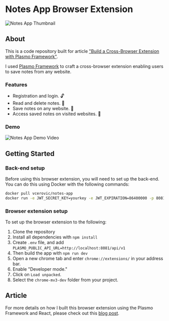 # Notes App Browser Extension
![Notes App Thumbnail](https://i.imgur.com/mpMy6XS.png)

## About

This is a code repository built for article ["Build a Cross-Browser Extension with Plasmo Framework"](https://veljkocerovic.com/blog/build-a-cross-browser-extension-with-plasmo-framework). 

I used [Plasmo Framework](https://github.com/PlasmoHQ/plasmo) to craft a cross-browser extension enabling users to save notes from any website.

### Features
-   Registration and login. 🔓
-   Read and delete notes. 📖
-   Save notes on any website. 💾
-   Access saved notes on visited websites. 📒

### Demo
![Notes App Demo Video](https://i.imgur.com/R10KqIF.gif)

## Getting Started

### Back-end setup
Before using this browser extension, you will need to set up the back-end. You can do this using Docker with the following commands:

```sh
docker pull vcerovic/notes-app
docker run -e JWT_SECRET_KEY=yourkey -e JWT_EXPIRATION=86400000 -p 8081:8081 -d vcerovic/notes-app
```

### Browser extension setup

To set up the browser extension to the following:

1. Clone the repository
2. Install all dependencies with `npm install`
3. Create `.env` file, and add `PLASMO_PUBLIC_API_URL=http://localhost:8081/api/v1`
4. Then build the app with `npm run dev`
5. Open a new chrome tab and enter `chrome://extensions/` in your address bar.
6. Enable "Developer mode."
7. Click on `Load unpacked`.
8. Select the `chrome-mv3-dev` folder from your project.

## Article
For more details on how I built this browser extension using the Plasmo Framework and React, please check out this [blog post](https://veljkocerovic.com/blog/build-a-cross-browser-extension-with-plasmo-framework).

